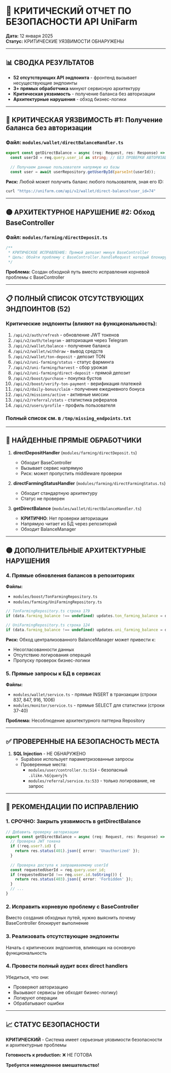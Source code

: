 # 🚨 КРИТИЧЕСКИЙ ОТЧЕТ ПО БЕЗОПАСНОСТИ API UniFarm
**Дата:** 12 января 2025  
**Статус:** КРИТИЧЕСКИЕ УЯЗВИМОСТИ ОБНАРУЖЕНЫ

---

## 📊 СВОДКА РЕЗУЛЬТАТОВ

- **52 отсутствующих API эндпоинта** - фронтенд вызывает несуществующие эндпоинты
- **3+ прямых обработчика** минуют сервисную архитектуру
- **Критическая уязвимость** - получение баланса без авторизации
- **Архитектурные нарушения** - обход бизнес-логики

---

## 🔴 КРИТИЧЕСКАЯ УЯЗВИМОСТЬ #1: Получение баланса без авторизации

### Файл: `modules/wallet/directBalanceHandler.ts`

```typescript
export const getDirectBalance = async (req: Request, res: Response) => {
  const userId = req.query.user_id as string; // БЕЗ ПРОВЕРКИ АВТОРИЗАЦИИ!
  
  // Получаем данные пользователя напрямую из базы
  const user = await userRepository.getUserById(parseInt(userId));
```

**Риск:** Любой может получить баланс любого пользователя, зная его ID:
```bash
curl "https://unifarm.com/api/v2/wallet/direct-balance?user_id=74"
```

---

## 🟡 АРХИТЕКТУРНОЕ НАРУШЕНИЕ #2: Обход BaseController

### Файл: `modules/farming/directDeposit.ts`
```typescript
/**
 * КРИТИЧЕСКОЕ ИСПРАВЛЕНИЕ: Прямой депозит минуя BaseController
 * Цель: Обойти проблему с BaseController.handleRequest который блокирует выполнение
 */
```

**Проблема:** Создан обходной путь вместо исправления корневой проблемы с BaseController

---

## 📋 ПОЛНЫЙ СПИСОК ОТСУТСТВУЮЩИХ ЭНДПОИНТОВ (52)

### Критические эндпоинты (влияют на функциональность):
1. `/api/v2/auth/refresh` - обновление JWT токенов
2. `/api/v2/auth/telegram` - авторизация через Telegram
3. `/api/v2/wallet/balance` - получение баланса
4. `/api/v2/wallet/withdraw` - вывод средств
5. `/api/v2/wallet/ton-deposit` - депозит TON
6. `/api/v2/uni-farming/status` - статус фарминга
7. `/api/v2/uni-farming/harvest` - сбор урожая
8. `/api/v2/uni-farming/direct-deposit` - прямой депозит
9. `/api/v2/boost/purchase` - покупка бустов
10. `/api/v2/boost/verify-ton-payment` - верификация платежей
11. `/api/v2/daily-bonus/claim` - получение ежедневного бонуса
12. `/api/v2/missions/active` - активные миссии
13. `/api/v2/referral/stats` - статистика рефералов
14. `/api/v2/users/profile` - профиль пользователя

### Полный список см. в `/tmp/missing_endpoints.txt`

---

## 🔧 НАЙДЕННЫЕ ПРЯМЫЕ ОБРАБОТЧИКИ

1. **directDepositHandler** (`modules/farming/directDeposit.ts`)
   - Обходит BaseController
   - Вызывает сервис напрямую
   - Риск: может пропустить middleware проверки

2. **directFarmingStatusHandler** (`modules/farming/directFarmingStatus.ts`)
   - Обходит стандартную архитектуру
   - Статус не проверен

3. **getDirectBalance** (`modules/wallet/directBalanceHandler.ts`)
   - **КРИТИЧНО**: Нет проверки авторизации
   - Напрямую читает из БД через репозиторий
   - Обходит BalanceManager

---

## 🟡 ДОПОЛНИТЕЛЬНЫЕ АРХИТЕКТУРНЫЕ НАРУШЕНИЯ

### 4. Прямые обновления балансов в репозиториях

**Файлы:** 
- `modules/boost/TonFarmingRepository.ts`
- `modules/farming/UniFarmingRepository.ts`

```typescript
// TonFarmingRepository.ts строка 179
if (data.farming_balance !== undefined) updates.ton_farming_balance = data.farming_balance;

// UniFarmingRepository.ts строка 124
if (data.farming_balance !== undefined) updates.uni_farming_balance = data.farming_balance;
```

**Риск:** Обход централизованного BalanceManager может привести к:
- Несогласованности данных
- Отсутствию логирования операций
- Пропуску проверок бизнес-логики

### 5. Прямые запросы к БД в сервисах

**Файлы:**
- `modules/wallet/service.ts` - прямые INSERT в транзакции (строки 837, 847, 916, 1006)
- `modules/monitor/service.ts` - прямые SELECT для статистики (строки 37-40)

**Проблема:** Несоблюдение архитектурного паттерна Repository

---

## ✅ ПРОВЕРЕННЫЕ НА БЕЗОПАСНОСТЬ МЕСТА

1. **SQL Injection** - НЕ ОБНАРУЖЕНО
   - Supabase использует параметризованные запросы
   - Проверенные места:
     - `modules/user/controller.ts:514` - безопасный `.ilike.%${query}%`
     - `modules/referral/service.ts:533` - только логирование, не запрос

---

## 🚨 РЕКОМЕНДАЦИИ ПО ИСПРАВЛЕНИЮ

### 1. СРОЧНО: Закрыть уязвимость в getDirectBalance
```typescript
// Добавить проверку авторизации
export const getDirectBalance = async (req: Request, res: Response) => {
  // Проверка JWT токена
  if (!req.user?.id) {
    return res.status(401).json({ error: 'Unauthorized' });
  }
  
  // Проверка доступа к запрашиваемому userId
  const requestedUserId = req.query.user_id;
  if (requestedUserId !== req.user.id.toString()) {
    return res.status(403).json({ error: 'Forbidden' });
  }
  // ...
}
```

### 2. Исправить корневую проблему с BaseController
Вместо создания обходных путей, нужно выяснить почему BaseController блокирует выполнение

### 3. Реализовать отсутствующие эндпоинты
Начать с критических эндпоинтов, влияющих на основную функциональность

### 4. Провести полный аудит всех direct handlers
Убедиться, что они:
- Проверяют авторизацию
- Вызывают сервисы (не обходят бизнес-логику)
- Логируют операции
- Обрабатывают ошибки

---

## 📈 СТАТУС БЕЗОПАСНОСТИ

**КРИТИЧЕСКИЙ** - Система имеет серьезные уязвимости безопасности и архитектурные проблемы

**Готовность к production:** ❌ НЕ ГОТОВА

**Требуется немедленное вмешательство!**